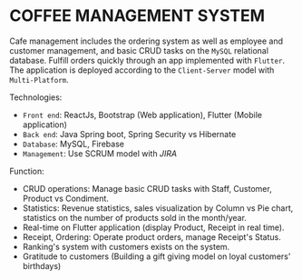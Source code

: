# COFFEE MANAGEMENT SYSTEM
Cafe management includes the ordering system as well as employee and customer management, and basic CRUD tasks on the `MySQL` relational database. Fulfill orders quickly through an app implemented with `Flutter`. The application is deployed according to the `Client-Server` model with `Multi-Platform`.

Technologies: 
- `Front end`: ReactJs, Bootstrap (Web application), Flutter (Mobile application)
- `Back end`: Java Spring boot, Spring Security vs Hibernate
- `Database`: MySQL, Firebase
- `Management`: Use SCRUM model with <i>JIRA</i> 

Function:
- CRUD operations: Manage basic CRUD tasks with Staff, Customer, Product vs Condiment.
- Statistics: Revenue statistics, sales visualization by Column vs Pie chart, statistics on the number of products sold in the month/year.
- Real-time on Flutter application (display Product, Receipt in real time).
- Receipt, Ordering: Operate product orders, manage Receipt's Status.
- Ranking's system with customers exists on the system.
- Gratitude to customers (Building a gift giving model on loyal customers' birthdays)
